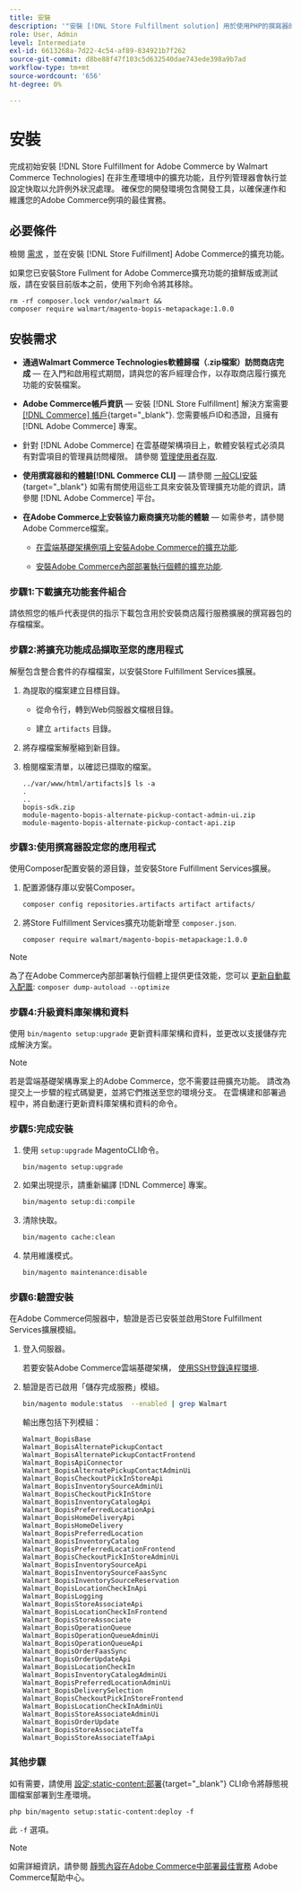 ```yaml
---
title: 安裝
description: '"安裝 [!DNL Store Fulfillment solution] 用於使用PHP的撰寫器的Adobe Commerce店面。」'
role: User, Admin
level: Intermediate
exl-id: 6613268a-7d22-4c54-af89-834921b7f262
source-git-commit: d8be88f47f103c5d632540dae743ede398a9b7ad
workflow-type: tm+mt
source-wordcount: '656'
ht-degree: 0%

---
```



# 安裝

完成初始安裝 [!DNL Store Fulfillment for Adobe Commerce by Walmart Commerce Technologies] 在非生產環境中的擴充功能，且佇列管理器會執行並設定快取以允許例外狀況處理。 確保您的開發環境包含開發工具，以確保運作和維護您的Adobe Commerce例項的最佳實務。

## 必要條件

檢閱 [需求](solution-requirements.md) ，並在安裝 [!DNL Store Fulfillment] Adobe Commerce的擴充功能。

如果您已安裝Store Fullment for Adobe Commerce擴充功能的搶鮮版或測試版，請在安裝目前版本之前，使用下列命令將其移除。

```terminal
rm -rf composer.lock vendor/walmart &&
composer require walmart/magento-bopis-metapackage:1.0.0
```

## 安裝需求

- **通過Walmart Commerce Technologies軟體歸檔（.zip檔案）訪問商店完成** — 在入門和啟用程式期間，請與您的客戶經理合作，以存取商店履行擴充功能的安裝檔案。

- **Adobe Commerce帳戶資訊** — 安裝 [!DNL Store Fulfillment] 解決方案需要 [[!DNL Commerce] 帳戶](https://docs.magento.com/user-guide/magento/magento-account.html){target="_blank"}. 您需要帳戶ID和憑證，且擁有 [!DNL Adobe Commerce] 專案。

- 針對 [!DNL Adobe Commerce] 在雲基礎架構項目上，軟體安裝程式必須具有對雲項目的管理員訪問權限。 請參閱 [管理使用者存取](https://devdocs.magento.com/cloud/project/user-admin.html).

- **使用撰寫器和的體驗[!DNL Commerce CLI]** — 請參閱 [一般CLI安裝](https://devdocs.magento.com/extensions/install/){target="_blank"} 如需有關使用這些工具來安裝及管理擴充功能的資訊，請參閱 [!DNL Adobe Commerce] 平台。

- **在Adobe Commerce上安裝協力廠商擴充功能的體驗** — 如需參考，請參閱Adobe Commerce檔案。

   - [在雲端基礎架構例項上安裝Adobe Commerce的擴充功能](https://devdocs.magento.com/cloud/howtos/install-components.html#install-an-extension).

   - [安裝Adobe Commerce內部部署執行個體的擴充功能](https://devdocs.magento.com/extensions/install/).

### 步驟1:下載擴充功能套件組合

請依照您的帳戶代表提供的指示下載包含用於安裝商店履行服務擴展的撰寫器包的存檔檔案。

### 步驟2:將擴充功能成品擷取至您的應用程式

解壓包含整合套件的存檔檔案，以安裝Store Fulfillment Services擴展。

1. 為提取的檔案建立目標目錄。

   - 從命令行，轉到Web伺服器文檔根目錄。

   - 建立 `artifacts` 目錄。

1. 將存檔檔案解壓縮到新目錄。

1. 檢閱檔案清單，以確認已擷取的檔案。

   ```
   ../var/www/html/artifacts]$ ls -a
   .
   ..
   bopis-sdk.zip
   module-magento-bopis-alternate-pickup-contact-admin-ui.zip
   module-magento-bopis-alternate-pickup-contact-api.zip
   ```

### 步驟3:使用撰寫器設定您的應用程式

使用Composer配置安裝的源目錄，並安裝Store Fulfillment Services擴展。

1. 配置源儲存庫以安裝Composer。

   ```bash
   composer config repositories.artifacts artifact artifacts/
   ```

1. 將Store Fulfillment Services擴充功能新增至 `composer.json`.

   ```bash
   composer require walmart/magento-bopis-metapackage:1.0.0
   ```

>[!NOTE]
>
>為了在Adobe Commerce內部部署執行個體上提供更佳效能，您可以 [更新自動載入配置](https://experienceleague.adobe.com/docs/commerce-operations/performance-best-practices/deployment-flow.html#update-the-autoloader): `composer dump-autoload --optimize`

### 步驟4:升級資料庫架構和資料

使用 `bin/magento setup:upgrade` 更新資料庫架構和資料，並更改以支援儲存完成解決方案。

>[!NOTE]
>
>若是雲端基礎架構專案上的Adobe Commerce，您不需要註冊擴充功能。 請改為提交上一步驟的程式碼變更，並將它們推送至您的環境分支。 在雲構建和部署過程中，將自動運行更新資料庫架構和資料的命令。

### 步驟5:完成安裝

1. 使用 `setup:upgrade` MagentoCLI命令。

   ```terminal
   bin/magento setup:upgrade
   ```

1. 如果出現提示，請重新編譯 [!DNL Commerce] 專案。

   ```bash
   bin/magento setup:di:compile
   ```

1. 清除快取。

   ```bash
   bin/magento cache:clean
   ```

1. 禁用維護模式。

   ```bash
   bin/magento maintenance:disable
   ```

### 步驟6:驗證安裝

在Adobe Commerce伺服器中，驗證是否已安裝並啟用Store Fulfillment Services擴展模組。

1. 登入伺服器。

   若要安裝Adobe Commerce雲端基礎架構， [使用SSH登錄遠程環境](https://devdocs.magento.com/cloud/env/environments-ssh.html#ssh).

1. 驗證是否已啟用「儲存完成服務」模組。

   ```bash
   bin/magento module:status  --enabled | grep Walmart
   ```

   輸出應包括下列模組：

   ```
   Walmart_BopisBase
   Walmart_BopisAlternatePickupContact
   Walmart_BopisAlternatePickupContactFrontend
   Walmart_BopisApiConnector
   Walmart_BopisAlternatePickupContactAdminUi
   Walmart_BopisCheckoutPickInStoreApi
   Walmart_BopisInventorySourceAdminUi
   Walmart_BopisCheckoutPickInStore
   Walmart_BopisInventoryCatalogApi
   Walmart_BopisPreferredLocationApi
   Walmart_BopisHomeDeliveryApi
   Walmart_BopisHomeDelivery
   Walmart_BopisPreferredLocation
   Walmart_BopisInventoryCatalog
   Walmart_BopisPreferredLocationFrontend
   Walmart_BopisCheckoutPickInStoreAdminUi
   Walmart_BopisInventorySourceApi
   Walmart_BopisInventorySourceFaasSync
   Walmart_BopisInventorySourceReservation
   Walmart_BopisLocationCheckInApi
   Walmart_BopisLogging
   Walmart_BopisStoreAssociateApi
   Walmart_BopisLocationCheckInFrontend
   Walmart_BopisStoreAssociate
   Walmart_BopisOperationQueue
   Walmart_BopisOperationQueueAdminUi
   Walmart_BopisOperationQueueApi
   Walmart_BopisOrderFaasSync
   Walmart_BopisOrderUpdateApi
   Walmart_BopisLocationCheckIn
   Walmart_BopisInventoryCatalogAdminUi
   Walmart_BopisPreferredLocationAdminUi
   Walmart_BopisDeliverySelection
   Walmart_BopisCheckoutPickInStoreFrontend
   Walmart_BopisLocationCheckInAdminUi
   Walmart_BopisStoreAssociateAdminUi
   Walmart_BopisOrderUpdate
   Walmart_BopisStoreAssociateTfa
   Walmart_BopisStoreAssociateTfaApi
   ```

### 其他步驟

如有需要，請使用 [設定:static-content:部署](https://experienceleague.adobe.com/docs/commerce-operations/reference/commerce-on-premises.html){target="_blank"} CLI命令將靜態視圖檔案部署到生產環境。

```terminal
php bin/magento setup:static-content:deploy -f
```

此 `-f` 選項。

>[!NOTE]
>
>如需詳細資訊，請參閱 [靜態內容在Adobe Commerce中部署最佳實務](https://experienceleague.adobe.com/docs/commerce-operations/implementation-playbook/best-practices/development/static-content-deployment.html) Adobe Commerce幫助中心。
